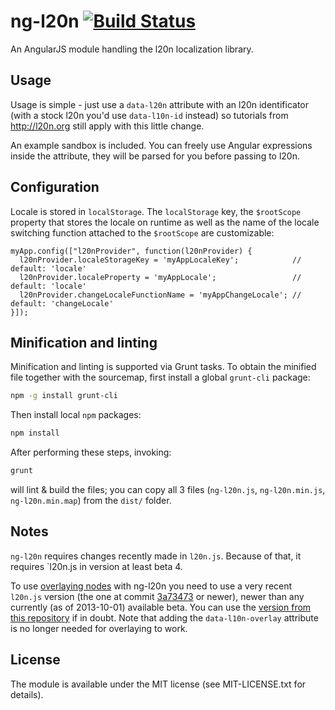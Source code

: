 ng-l20n [![Build Status](https://travis-ci.org/EE/ng-l20n.png?branch=master)](https://travis-ci.org/EE/ng-l20n)
=======

An AngularJS module handling the l20n localization library.

Usage
-----

Usage is simple - just use a `data-l20n` attribute with an l20n identificator (with a stock l20n you'd
use `data-l10n-id` instead) so tutorials from http://l20n.org still apply with this little change.

An example sandbox is included. You can freely use Angular expressions inside the attribute, they will be parsed for
you before passing to l20n.

Configuration
-------------

Locale is stored in `localStorage`. The `localStorage` key, the `$rootScope` property that stores the locale on
runtime as well as the name of the locale switching function attached to the `$rootScope` are customizable:

    myApp.config(["l20nProvider", function(l20nProvider) {
      l20nProvider.localeStorageKey = 'myAppLocaleKey';            // default: 'locale'
      l20nProvider.localeProperty = 'myAppLocale';                 // default: 'locale'
      l20nProvider.changeLocaleFunctionName = 'myAppChangeLocale'; // default: 'changeLocale'
    }]);

Minification and linting
------------------------

Minification and linting is supported via Grunt tasks. To obtain the minified file together with the
sourcemap, first install a global `grunt-cli` package:

```bash
npm -g install grunt-cli
```

Then install local `npm` packages:
```bash
npm install
```

After performing these steps, invoking:
```bash
grunt
```
will lint & build the files; you can copy all 3 files (`ng-l20n.js`, `ng-l20n.min.js`, `ng-l20n.min.map`)
from the `dist/` folder.

Notes
-----

`ng-l20n` requires changes recently made in `l20n.js`. Because of that, it requires `l20n.js in version at least
beta 4.

To use
[overlaying nodes](https://blog.mozilla.org/l10n/2012/07/16/l20n-features-explained-dom-overlays/)
with ng-l20n you need to use a very recent `l20n.js` version (the one at commit
[3a73473](https://github.com/l20n/l20n.js/tree/3a73473c350e26786b7b4c2d72f9ada73d6f7aa0)
or newer), newer than any currently (as of 2013-10-01) available beta. You can use the
[version from this repository](https://github.com/EE/ng-l20n/blob/master/vendor/l20n.js)
if in doubt. Note that adding the `data-l10n-overlay` attribute is no longer needed for overlaying to work.

License
-------

The module is available under the MIT license (see MIT-LICENSE.txt for details).
